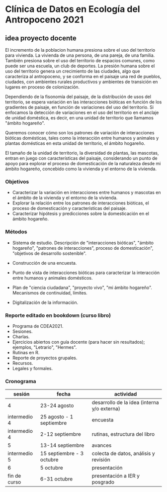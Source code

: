 # Clínica de Datos en Ecología del Antropoceno 2021



## idea proyecto docente

El incremento de la poblacion humana presiona sobre el uso del territorio para vivienda. La vivienda de una persona, de una pareja, de una familia. También presiona sobre el uso del territorio de espacios comunes, como puede ser una escuela, un club de deportes. La presión humana sobre el uso del territorio genera un crecimiento de las ciudades, algo que caracteriza al antropoceno, y se conforma en el paisaje una red de pueblos, ciudades, con ambientes rurales productivos y ambientes de transición en lugares en proceso de colonización. 

Dependiendo de la fisonomía del paisaje, de la distribución de usos del territorio, se espera variación en las interacciones bióticas en función de los gradientes de paisaje, en función de variaciones del uso del territorio. Si enfocamos la detección de variaciones en el uso del territorio en el anclaje de unidad doméstica, es decir, en una unidad de territorio que llamamos "ámbito hogareño".

Queremos conocer cómo son los patrones de variación de interacciones bióticas domésticas, tales como la interacción entre humanos y animales y plantas domésticas en esta unidad de territorio, el ámbito hogareño.

El tamaño de la unidad de territorio, la diversidad de plantas, las mascotas, entran en juego con características del paisaje, considerando un punto de apoyo para explorar el proceso de domesticación de la naturaleza desde mi ámbito hogareño, concebido como la vivienda y el entorno de la vivienda.



### Objetivos

- Caracterizar la variación en interacciones entre humanos y mascotas en el ámbito de la vivienda y el entorno de la vivienda.
- Explorar la relación entre los patrones de interacciones bióticas, el proceso de domesticación y características del paisaje.
- Caracterizar hipótesis y predicciones sobre la domesticación en el ámbito hogareño.



### Métodos

- Sistema de estudio. Descripción de "interacciones bióticas", "ámbito hogareño", "patrones de interacciones", proceso de domesticación", "objetivos de desarrollo sostenible".

- Construcción de una encuesta. 

- Punto de vista de interacciones bióticas para caracterizar la interacción entre humanos y animales domésticos.

- Plan de "ciencia ciudadana", "proyecto vivo", "mi ámbito hogareño". Mecanismos de continuidad, límites.

- Digitalización de la información.

  

### Reporte editado en bookdown (curso libro)

- Programa de CDEA2021.
- Sesiones.
- Charlas.
- Ejercicios abiertos con guía docente (para hacer sin resultados); ejemplos, "Letrario", "Hermes".
- Rutinas en R.
- Reporte de proyectos grupales.
- Recursos.
- Legales y formales.

### Cronograma

| sesión       | fecha                     | actividad                                   |
| ------------ | ------------------------- | ------------------------------------------- |
| 4            | 23-24 agosto              | desarrollo de la idea (interna y/o externa) |
| intermedio 4 | 25 agosto - 1 septiembre  | encuesta                                    |
| intermedio 4 | 2-12 septiembre           | rutinas, estructura del libro               |
| 5            | 13-14 septiembre          | avances                                     |
| intermedio 5 | 15 septiembre - 3 octubre | colecta de datos, análisis y revisión       |
| 6            | 5 octubre                 | presentación                                |
| fin de curso | 6-31 octubre              | presentación a IER y posgrado               |





